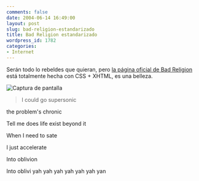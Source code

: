 ```yaml
---
comments: false
date: 2004-06-14 16:49:00
layout: post
slug: bad-religion-estandarizado
title: Bad Religion estandarizado
wordpress_id: 1782
categories:
- Internet
---
```


Serán todo lo rebeldes que quieran, pero [la página oficial de Bad Religion](http://badreligion.com/home/) está totalmente hecha con CSS + XHTML, es una belleza.





![Captura de pantalla](http://www.minid.net/images/bad-religion-home.png)





> I could go supersonic  

the problem's chronic  

Tell me does life exist beyond it  

When I need to sate  

I just accelerate  

Into oblivion  

Into oblivi yah yah yah yah yah yah yan
